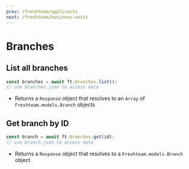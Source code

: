 ```yaml
---
prev: /freshteam/applicants
next: /freshteam/business-units
---
```


# Branches

## List all branches

```js
const branches = await ft.branches.list();
// use branches.json to access data
```

- Returns a `Response` object that resolves to an `Array` of `Freshteam.models.Branch` objects

## Get branch by ID

```js
const branch = await ft.branches.get(id);
// use branch.json to access data
```

- Returns a `Response` object that resolves to a `Freshteam.models.Branch` object
